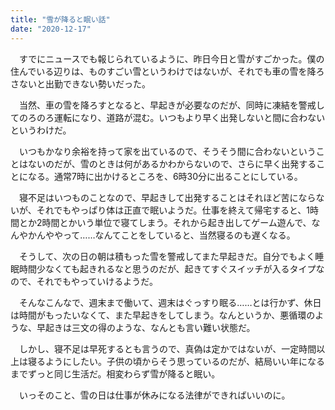 ```yaml
---
title: "雪が降ると眠い話"
date: "2020-12-17"
---
```


　すでにニュースでも報じられているように、昨日今日と雪がすごかった。僕の住んでいる辺りは、ものすごい雪というわけではないが、それでも車の雪を降ろさないと出勤できない勢いだった。

　当然、車の雪を降ろすとなると、早起きが必要なのだが、同時に凍結を警戒してのろのろ運転になり、道路が混む。いつもより早く出発しないと間に合わないというわけだ。

　いつもかなり余裕を持って家を出ているので、そうそう間に合わないということはないのだが、雪のときは何があるかわからないので、さらに早く出発することになる。通常7時に出かけるところを、6時30分に出ることにしている。

　寝不足はいつものことなので、早起きして出発することはそれほど苦にならないが、それでもやっぱり体は正直で眠いようだ。仕事を終えて帰宅すると、1時間とか2時間とかいう単位で寝てしまう。それから起き出してゲーム遊んで、なんやかんややって……なんてことをしていると、当然寝るのも遅くなる。

　そうして、次の日の朝は積もった雪を警戒してまた早起きだ。自分でもよく睡眠時間少なくても起きれるなと思うのだが、起きてすぐスイッチが入るタイプなので、それでもやっていけるようだ。

　そんなこんなで、週末まで働いて、週末はぐっすり眠る……とは行かず、休日は時間がもったいなくて、また早起きをしてしまう。なんというか、悪循環のような、早起きは三文の得のような、なんとも言い難い状態だ。

　しかし、寝不足は早死するとも言うので、真偽は定かではないが、一定時間以上は寝るようにしたい。子供の頃からそう思っているのだが、結局いい年になるまでずっと同じ生活だ。相変わらず雪が降ると眠い。

　いっそのこと、雪の日は仕事が休みになる法律ができればいいのに。

